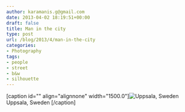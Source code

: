 ```yaml
---
author: karamanis.g@gmail.com
date: 2013-04-02 18:19:51+00:00
draft: false
title: Man in the city
type: post
url: /blog/2013/4/man-in-the-city
categories:
- Photography
tags:
- people
- street
- b&w
- silhouette
---
```


[caption id="" align="alignnone" width="1500.0"]![ Uppsala, Sweden ](https://images.squarespace-cdn.com/content/v1/4f3f61bae4b063b909445965/1364926774356-E39G21UE0AL86L6859WL/ke17ZwdGBToddI8pDm48kF9aEDQaTpZHfWEO2zppK7Z7gQa3H78H3Y0txjaiv_0fDoOvxcdMmMKkDsyUqMSsMWxHk725yiiHCCLfrh8O1z5QPOohDIaIeljMHgDF5CVlOqpeNLcJ80NK65_fV7S1UX7HUUwySjcPdRBGehEKrDf5zebfiuf9u6oCHzr2lsfYZD7bBzAwq_2wCJyqgJebgg/20130402-R0010121.jpg?format=original)
 Uppsala, Sweden [/caption]
